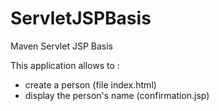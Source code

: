 ServletJSPBasis
===============

Maven Servlet JSP Basis

This application allows to :
- create a person (file index.html)
- display the person's name (confirmation.jsp)

